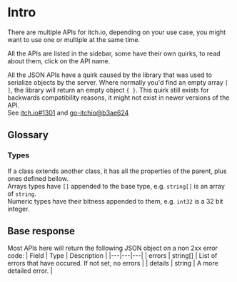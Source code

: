 # Intro
There are multiple APIs for itch.io, depending on your use case, you might want to use one or multiple at the same time.  

All the APIs are listed in the sidebar, some have their own quirks, to read about them, click on the API name.  

All the JSON APIs have a quirk caused by the library that was used to serialize objects by the server. Where normally you'd find an empty array `[ ]`, the library will return an empty object `{ }`.
This quirk still exists for backwards compatibility reasons, it might not exist in newer versions of the API.  
See [itch.io#1301](https://github.com/itchio/itch.io/issues/1301) and [go-itchio@b3ae624](https://github.com/itchio/go-itchio/commit/b3ae62491ac725a8377b5a75ccb1d5005a1e7545)

## Glossary
### Types
If a class extends another class, it has all the properties of the parent, plus ones defined bellow.  
Arrays types have `[]` appended to the base type, e.g. `string[]` is an array of `string`.  
Numeric types have their bitness appended to them, e.g. `int32` is a 32 bit integer.  

## Base response
Most APIs here will return the following JSON object on a non 2xx error code: 
| Field | Type | Description |
|---|---|---|
| errors | string[] | List of errors that have occured. If not set, no errors |
| details | string | A more detailed error. |